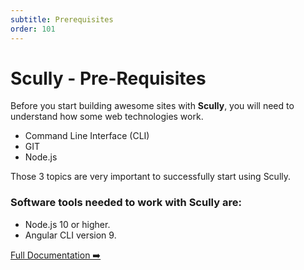 ```yaml
---
subtitle: Prerequisites
order: 101
---
```


# Scully - Pre-Requisites

Before you start building awesome sites with **Scully**, you will need to understand how some web technologies work.

- Command Line Interface (CLI)
- GIT
- Node.js

Those 3 topics are very important to successfully start using Scully.

### Software tools needed to work with Scully are:

- Node.js 10 or higher.
- Angular CLI version 9.

[Full Documentation ➡️](scully.md)
